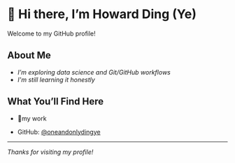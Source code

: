 # 👋 Hi there, I’m Howard Ding (Ye)

Welcome to my GitHub profile! 

## About Me

*  _I’m exploring data science and Git/GitHub workflows_
* *I'm still learning it honestly*

## What You’ll Find Here

* 📖my work


* GitHub: [@oneandonlydingye](https://github.com/oneandonlydingye)

---

*Thanks for visiting my profile!*

